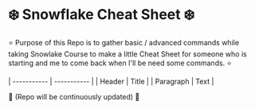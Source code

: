 # ❄️ Snowflake Cheat Sheet ❄️

⭐ Purpose of this Repo is to gather basic / advanced commands while taking Snowlake Course to make a little Cheat Sheet for someone who is starting and me to come back when I'll be need some commands. ⭐

| ----------- | ----------- |
| Header | Title |
| Paragraph | Text |

📝 (Repo will be continuously updated) 📝
